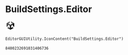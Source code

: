 # BuildSettings.Editor
![](/img/BuildSettings.Editor.png)

``` CSharp
EditorGUIUtility.IconContent("BuildSettings.Editor")
```
```
8400232691031406736
```
